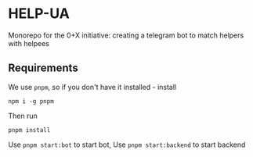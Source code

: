 # HELP-UA

Monorepo for the 0+X initiative: creating a telegram bot to match helpers with helpees

## Requirements

We use `pnpm`, so if you don't have it installed - install

```
npm i -g pnpm
```

Then run

```
pnpm install
```

Use `pnpm start:bot` to start bot,
Use `pnpm start:backend` to start backend
